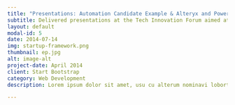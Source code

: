 ```yaml
---
title: "Presentations: Automation Candidate Example & Alteryx and Power Automate Comparison"  
subtitle: Delivered presentations at the Tech Innovation Forum aimed at leadership, including the department VP and CFO. 
layout: default
modal-id: 5
date: 2014-07-14
img: startup-framework.png
thumbnail: ep.jpg
alt: image-alt
project-date: April 2014
client: Start Bootstrap
category: Web Development
description: Lorem ipsum dolor sit amet, usu cu alterum nominavi lobortis. At duo novum diceret. Tantas apeirian vix et, usu sanctus postulant inciderint ut, populo diceret necessitatibus in vim. Cu eum dicam feugiat noluisse.

---
```

